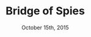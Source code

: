 ---
layout: post
title: "Bridge of Spies"
id: 296098
date: October 15th, 2015
score: 5
category: 
- movie
- Thriller
- Drama
actors: 
- Tom Hanks
- Mark Rylance
- Amy Ryan
actorsImages: 
- http://image.tmdb.org/t/p/w300/a14CNByTYALAPSGlwlmfHILpEIW.jpg
- http://image.tmdb.org/t/p/w300/5XrQYvdYqiGUepbgmRQfOltgBRJ.jpg
- http://image.tmdb.org/t/p/w300/bPpOoEkvYtpE1PVrXIpr8LHw37W.jpg
overview: During the Cold War, the Soviet Union captures U.S. pilot Francis Gary Powers after shooting down his U-2 spy plane. Sentenced to 10 years in prison, Powers' only hope is New York lawyer James Donovan, recruited by a CIA operative to negotiate his release. Donovan boards a plane to Berlin, hoping to win the young man's freedom through a prisoner exchange. If all goes well, the Russians would get Rudolf Abel, the convicted spy who Donovan defended in court.
poster: http://image.tmdb.org/t/p/w500/xPCNA8zJxyyFKTj47QpvkXHukzB.jpg
backdrop: http://image.tmdb.org/t/p/original/bTgqCfMeBgmkcZr2Zw7xO8WlhzK.jpg
---